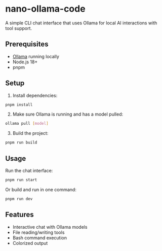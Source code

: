 # nano-ollama-code

A simple CLI chat interface that uses Ollama for local AI interactions with tool support.

## Prerequisites

- [Ollama](https://ollama.ai/) running locally
- Node.js 18+
- pnpm

## Setup

1. Install dependencies:

```bash
pnpm install
```

2. Make sure Ollama is running and has a model pulled:

```bash
ollama pull [model]
```

3. Build the project:

```bash
pnpm run build
```

## Usage

Run the chat interface:

```bash
pnpm run start
```

Or build and run in one command:

```bash
pnpm run dev
```

## Features

- Interactive chat with Ollama models
- File reading/writing tools
- Bash command execution
- Colorized output
